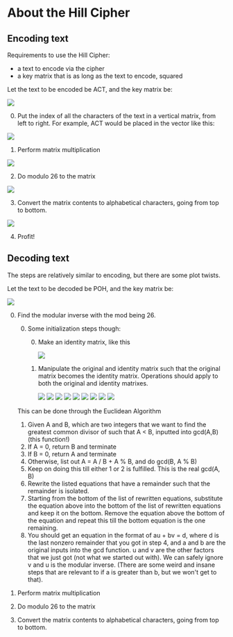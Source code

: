 # About the Hill Cipher

## Encoding text

Requirements to use the Hill Cipher:

- a text to encode via the cipher
- a key matrix that is as long as the text to encode, squared

Let the text to be encoded be ACT, and the key matrix be:

<img src="https://latex.codecogs.com/svg.image?\begin{bmatrix}6&space;&&space;4&space;&&space;21\\&space;13&space;&&space;16&space;&&space;10\\&space;20&space;&&space;17&space;&&space;15\end{bmatrix}">

0. Put the index of all the characters of the text in a vertical matrix, from left to right. For example, ACT would be placed in the vector like this:

<img src="https://latex.codecogs.com/svg.image?\begin{bmatrix}0\\&space;2\\&space;19\end{bmatrix}">

1. Perform matrix multiplication

<img src="https://latex.codecogs.com/svg.image?\begin{bmatrix}6&space;&&space;4&space;&&space;21\\&space;13&space;&&space;16&space;&&space;10\\&space;20&space;&&space;17&space;&&space;15\end{bmatrix}*&space;\begin{bmatrix}0\\&space;2\\&space;19\end{bmatrix}&space;=&space;\begin{bmatrix}67&space;\\222&space;\\319\end{bmatrix}">

2. Do modulo 26 to the matrix

<img src="https://latex.codecogs.com/svg.image?\begin{bmatrix}67&space;\\222&space;\\319\end{bmatrix}&space;%&space;26&space;=\begin{bmatrix}15&space;\\14&space;\\7\end{bmatrix}&space;">

3. Convert the matrix contents to alphabetical characters, going from top to bottom.

<img src="https://latex.codecogs.com/svg.image?\begin{bmatrix}15&space;\\14&space;\\7\end{bmatrix}&space;\to&space;POH">

4. Profit!

## Decoding text

The steps are relatively similar to encoding, but there are some plot twists.

Let the text to be decoded be POH, and the key matrix be:

<img src="https://latex.codecogs.com/svg.image?\begin{bmatrix}6&space;&&space;4&space;&&space;21\\&space;13&space;&&space;16&space;&&space;10\\&space;20&space;&&space;17&space;&&space;15\end{bmatrix}">

0. Find the modular inverse with the mod being 26.

   0. Some initialization steps though:

      0. Make an identity matrix, like this

         <img src="https://latex.codecogs.com/svg.image?\begin{bmatrix}6&space;&&space;4&space;&&space;21&space;\\13&space;&&space;16&space;&&space;10&space;\\20&space;&&space;17&space;&&space;15&space;\\\end{bmatrix}\begin{bmatrix}1&space;&&space;0&space;&&space;0&space;\\0&space;&&space;1&space;&&space;0&space;\\0&space;&&space;0&space;&&space;1&space;\\\end{bmatrix}&space;">

      1. Manipulate the original and identity matrix such that the original matrix becomes the identity matrix. Operations should apply to both the original and identity matrixes.

         <img src="https://latex.codecogs.com/svg.image?\begin{bmatrix}1&space;&&space;\frac{2}{3}&space;&&space;\frac{7}{2}&space;\\13&space;&&space;16&space;&&space;10&space;\\20&space;&&space;17&space;&&space;15&space;\\\end{bmatrix}\begin{bmatrix}\frac{1}{6}&space;&&space;0&space;&&space;0&space;\\0&space;&&space;1&space;&&space;0&space;\\0&space;&&space;0&space;&&space;1&space;\\\end{bmatrix}&space;">
         <img src="https://latex.codecogs.com/svg.image?\begin{bmatrix}1&space;&&space;\frac{2}{3}&space;&&space;\frac{7}{2}&space;\\0&space;&&space;\frac{22}{3}&space;&&space;-\frac{71}{2}&space;\\20&space;&&space;17&space;&&space;15&space;\\\end{bmatrix}\begin{bmatrix}\frac{1}{6}&space;&&space;0&space;&&space;0&space;\\-\frac{13}{6}&space;&&space;1&space;&&space;0&space;\\0&space;&&space;0&space;&&space;1&space;\\\end{bmatrix}&space;">
         <img src="https://latex.codecogs.com/svg.image?\begin{bmatrix}1&space;&&space;\frac{2}{3}&space;&&space;\frac{7}{2}&space;\\0&space;&&space;\frac{22}{3}&space;&&space;-\frac{71}{2}&space;\\0&space;&&space;\frac{11}{3}&space;&&space;-55&space;\\\end{bmatrix}\begin{bmatrix}\frac{1}{6}&space;&&space;0&space;&&space;0&space;\\-\frac{13}{6}&space;&&space;1&space;&&space;0&space;\\-\frac{10}{3}&space;&&space;0&space;&&space;1&space;\\\end{bmatrix}&space;">
         <img src="https://latex.codecogs.com/svg.image?\begin{bmatrix}1&space;&&space;\frac{2}{3}&space;&&space;\frac{7}{2}&space;\\0&space;&&space;1&space;&&space;-\frac{213}{44}&space;\\0&space;&&space;\frac{11}{3}&space;&&space;-55&space;\\\end{bmatrix}\begin{bmatrix}\frac{1}{6}&space;&&space;0&space;&&space;0&space;\\-\frac{13}{44}&space;&&space;\frac{3}{22}&space;&&space;0&space;\\-\frac{10}{3}&space;&&space;0&space;&&space;1&space;\\\end{bmatrix}&space;">
         <img src="https://latex.codecogs.com/svg.image?\begin{bmatrix}1&space;&&space;0&space;&&space;\frac{74}{11}&space;\\0&space;&&space;1&space;&&space;-\frac{213}{44}&space;\\0&space;&&space;\frac{11}{3}&space;&&space;-55&space;\\\end{bmatrix}\begin{bmatrix}\frac{4}{11}&space;&&space;-\frac{1}{11}&space;&&space;0&space;\\-\frac{13}{44}&space;&&space;\frac{3}{22}&space;&&space;0&space;\\-\frac{10}{3}&space;&&space;0&space;&&space;1&space;\\\end{bmatrix}&space;">
         <img src="https://latex.codecogs.com/svg.image?\begin{bmatrix}1&space;&&space;0&space;&&space;\frac{74}{11}&space;\\0&space;&&space;1&space;&&space;-\frac{213}{44}&space;\\0&space;&&space;0&space;&&space;-\frac{149}{4}&space;\\\end{bmatrix}\begin{bmatrix}\frac{4}{11}&space;&&space;-\frac{1}{11}&space;&&space;0&space;\\-\frac{13}{44}&space;&&space;\frac{3}{22}&space;&&space;0&space;\\-\frac{9}{4}&space;&&space;-\frac{1}{2}&space;&&space;1&space;\\\end{bmatrix}&space;">
         <img src="https://latex.codecogs.com/svg.image?\begin{bmatrix}1&space;&&space;0&space;&&space;\frac{74}{11}&space;\\0&space;&&space;1&space;&&space;-\frac{213}{44}&space;\\0&space;&&space;0&space;&&space;1&space;\\\end{bmatrix}\begin{bmatrix}\frac{4}{11}&space;&&space;-\frac{1}{11}&space;&&space;0&space;\\-\frac{13}{44}&space;&&space;\frac{3}{22}&space;&&space;0&space;\\\frac{9}{149}&space;&&space;\frac{2}{149}&space;&&space;-\frac{4}{149}&space;\\\end{bmatrix}&space;">
         <img src="https://latex.codecogs.com/svg.image?\begin{bmatrix}1&space;&&space;0&space;&&space;0&space;\\0&space;&&space;1&space;&&space;-\frac{213}{44}&space;\\0&space;&&space;0&space;&&space;1&space;\\\end{bmatrix}\begin{bmatrix}-\frac{70}{1639}&space;&&space;-\frac{27}{149}&space;&&space;\frac{296}{1639}&space;\\-\frac{13}{44}&space;&&space;\frac{3}{22}&space;&&space;0&space;\\\frac{9}{149}&space;&&space;\frac{2}{149}&space;&&space;-\frac{4}{149}&space;\\\end{bmatrix}&space;">
         <img src="https://latex.codecogs.com/svg.image?\begin{bmatrix}1&space;&&space;0&space;&&space;0&space;\\0&space;&&space;1&space;&&space;0&space;\\0&space;&&space;0&space;&&space;1&space;\\\end{bmatrix}\begin{bmatrix}-\frac{70}{1639}&space;&&space;-\frac{27}{149}&space;&&space;\frac{296}{1639}&space;\\-\frac{5}{1639}&space;&&space;\frac{30}{149}&space;&&space;-\frac{213}{1639}&space;\\\frac{9}{149}&space;&&space;\frac{2}{149}&space;&&space;-\frac{4}{149}&space;\\\end{bmatrix}&space;">

   This can be done through the Euclidean Algorithm
   1. Given A and B, which are two integers that we want to find the greatest common divisor of such that A < B, inputted into gcd(A,B) (this function!)
   2. If A = 0, return B and terminate
   3. If B = 0, return A and terminate
   4. Otherwise, list out A = A / B + A % B, and do gcd(B, A % B)
   5. Keep on doing this till either 1 or 2 is fulfilled. This is the real gcd(A, B)
   6. Rewrite the listed equations that have a remainder such that the remainder is isolated.
   7. Starting from the bottom of the list of rewritten equations, substitute the equation above into the bottom of the list of rewritten equations and keep it on the bottom. Remove the equation above the bottom of the equation and repeat this till the bottom equation is the one remaining.
   8. You should get an equation in the format of au + bv = d, where d is the last nonzero remainder that you got in step 4, and a and b are the original inputs into the gcd function. u and v are the other factors that we just got (not what we started out with). We can safely ignore v and u is the modular inverse. (There are some weird and insane steps that are relevant to if a is greater than b, but we won't get to that).
1. Perform matrix multiplication
2. Do modulo 26 to the matrix
3. Convert the matrix contents to alphabetical characters, going from top to bottom.